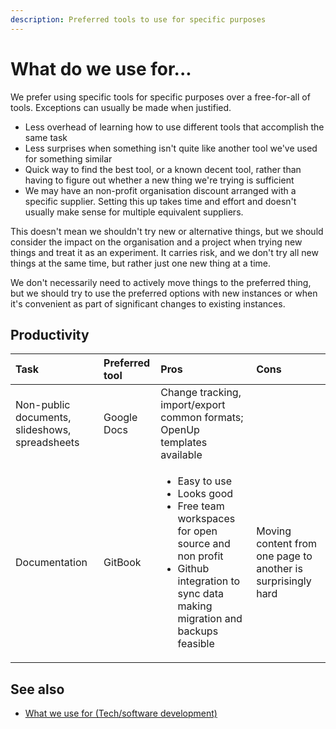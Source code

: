 ```yaml
---
description: Preferred tools to use for specific purposes
---
```


# What do we use for...

We prefer using specific tools for specific purposes over a free-for-all of tools. Exceptions can usually be made when justified.

* Less overhead of learning how to use different tools that accomplish the same task
* Less surprises when something isn't quite like another tool we've used for something similar
* Quick way to find the best tool, or a known decent tool, rather than having to figure out whether a new thing we're trying is sufficient
* We may have an non-profit organisation discount arranged with a specific supplier. Setting this up takes time and effort and doesn't usually make sense for multiple equivalent suppliers.

This doesn't mean we shouldn't try new or alternative things, but we should consider the impact on the organisation and a project when trying new things and treat it as an experiment. It carries risk, and we don't try all new things at the same time, but rather just one new thing at a time.

We don't necessarily need to actively move things to the preferred thing, but we should try to use the preferred options with new instances or when it's convenient as part of significant changes to existing instances.

## Productivity

<table>
  <thead>
    <tr>
      <th style="text-align:left">Task</th>
      <th style="text-align:left">Preferred tool</th>
      <th style="text-align:left">Pros</th>
      <th style="text-align:left">Cons</th>
    </tr>
  </thead>
  <tbody>
    <tr>
      <td style="text-align:left">Non-public documents, slideshows, spreadsheets</td>
      <td style="text-align:left">Google Docs</td>
      <td style="text-align:left">Change tracking, import/export common formats; OpenUp templates available</td>
      <td
      style="text-align:left"></td>
    </tr>
    <tr>
      <td style="text-align:left">Documentation</td>
      <td style="text-align:left">GitBook</td>
      <td style="text-align:left">
        <ul>
          <li>Easy to use</li>
          <li>Looks good</li>
          <li>Free team workspaces for open source and non profit</li>
          <li>Github integration to sync data making migration and backups feasible</li>
        </ul>
      </td>
      <td style="text-align:left">Moving content from one page to another is surprisingly hard</td>
    </tr>
  </tbody>
</table>

## See also

* [What we use for \(Tech/software development\)](../tech/what-do-we-use-for....md)

